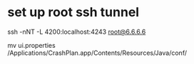# set up root ssh tunnel
ssh -nNT -L 4200:localhost:4243 root@6.6.6.6

mv ui.properties /Applications/CrashPlan.app/Contents/Resources/Java/conf/
